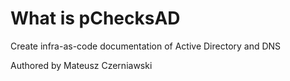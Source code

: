 # What is pChecksAD

Create infra-as-code documentation of Active Directory and DNS

Authored by Mateusz Czerniawski
